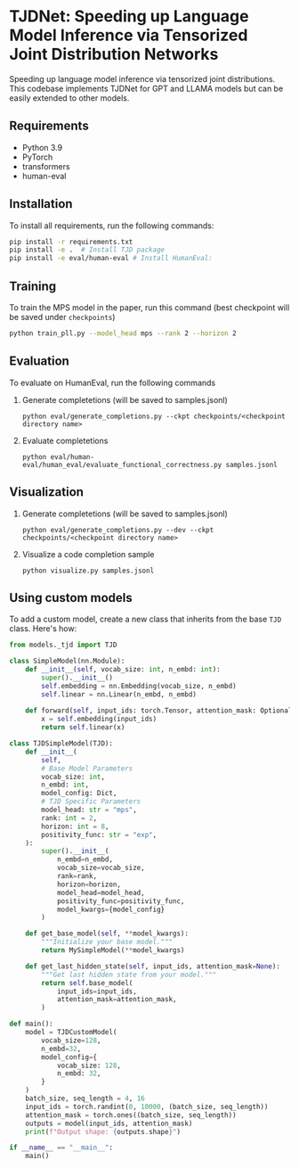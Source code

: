 # TJDNet: Speeding up Language Model Inference via Tensorized Joint Distribution Networks

Speeding up language model inference via tensorized joint distributions. This codebase implements TJDNet for GPT and LLAMA models but can be easily extended to other models.

## Requirements
- Python 3.9
- PyTorch
- transformers
- human-eval

## Installation

To install all requirements, run the following commands:
```bash
pip install -r requirements.txt
pip install -e .  # Install TJD package
pip install -e eval/human-eval # Install HumanEval:
```

## Training
To train the MPS model in the paper, run this command (best checkpoint will be saved under `checkpoints`)
```bash 
python train_pll.py --model_head mps --rank 2 --horizon 2
```

## Evaluation
To evaluate on HumanEval, run the following commands

1. Generate completetions (will be saved to samples.jsonl)
    ```
    python eval/generate_completions.py --ckpt checkpoints/<checkpoint directory name>
    ```
2. Evaluate completetions
    ```
    python eval/human-eval/human_eval/evaluate_functional_correctness.py samples.jsonl
    ```

## Visualization
1. Generate completetions (will be saved to samples.jsonl)
    ```
    python eval/generate_completions.py --dev --ckpt checkpoints/<checkpoint directory name>
    ```

2. Visualize a code completion sample
    ```
    python visualize.py samples.jsonl
    ```


## Using custom models

To add a custom model, create a new class that inherits from the base `TJD` class. Here's how:


```python
from models._tjd import TJD

class SimpleModel(nn.Module):
    def __init__(self, vocab_size: int, n_embd: int):
        super().__init__()
        self.embedding = nn.Embedding(vocab_size, n_embd)
        self.linear = nn.Linear(n_embd, n_embd)
        
    def forward(self, input_ids: torch.Tensor, attention_mask: Optional[torch.Tensor] = None):
        x = self.embedding(input_ids)
        return self.linear(x)

class TJDSimpleModel(TJD):
    def __init__(
        self,
        # Base Model Parameters
        vocab_size: int,
        n_embd: int,
        model_config: Dict,
        # TJD Specific Parameters
        model_head: str = "mps",
        rank: int = 2,
        horizon: int = 8,
        positivity_func: str = "exp",
    ):
        super().__init__(
            n_embd=n_embd,
            vocab_size=vocab_size,
            rank=rank,
            horizon=horizon,
            model_head=model_head,
            positivity_func=positivity_func,
            model_kwargs={model_config}
        )

    def get_base_model(self, **model_kwargs):
        """Initialize your base model."""
        return MySimpleModel(**model_kwargs)

    def get_last_hidden_state(self, input_ids, attention_mask=None):
        """Get last hidden state from your model."""
        return self.base_model(
            input_ids=input_ids,
            attention_mask=attention_mask,
        )

def main():
    model = TJDCustomModel(
        vocab_size=128, 
        n_embd=32, 
        model_config={
            vocab_size: 128, 
            n_embd: 32, 
        }
    )
    batch_size, seq_length = 4, 16
    input_ids = torch.randint(0, 10000, (batch_size, seq_length))
    attention_mask = torch.ones((batch_size, seq_length))
    outputs = model(input_ids, attention_mask)
    print(f"Output shape: {outputs.shape}")

if __name__ == "__main__":
    main()
```